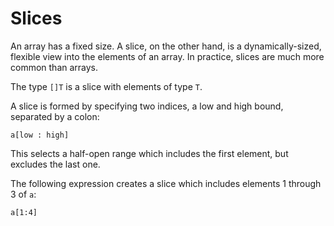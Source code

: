 # Slices


An array has a fixed size.
A slice, on the other hand, is a dynamically-sized,
flexible view into the elements of an array.
In practice, slices are much more common than arrays.

The type `[]T` is a slice with elements of type `T`.

A slice is formed by specifying two indices, a low and
high bound, separated by a colon:

	a[low : high]

This selects a half-open range which includes the first
element, but excludes the last one.

The following expression creates a slice which includes
elements 1 through 3 of `a`:

	a[1:4]

